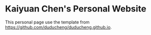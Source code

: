 # Kaiyuan Chen's Personal Website
This personal page use the template from https://github.com/duducheng/duducheng.github.io.